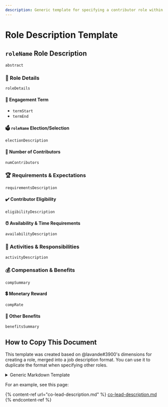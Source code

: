 ```yaml
---
description: Generic template for specifying a contributor role within an organization.
---
```


# Role Description Template

## `roleName` Role Description

`abstract`

### 🔎 Role Details

`roleDetails`

#### 📅 Engagement Term

* `termStart`
* `termEnd`

#### 🗳️ `roleName` Election/Selection

`electionDescription`

#### 👥 Number of Contributors

`numContributors`

### 🏆 Requirements & Expectations

`requirementsDescription`

#### ✔️ Contributor Eligibility

`eligibilityDescription`

#### ⏰ Availability & Time Requirements

`availabilityDescription`

### 💪 Activities & Responsibilities

`activityDescription`

### 💰 Compensation & Benefits

`compSummary`

#### 💲 Monetary Reward

`compRate`

#### 💼 Other Benefits

`benefitsSummary`

## How to Copy This Document

This template was created based on @lavande#3900's dimensions for creating a role, merged into a job description format. You can use it to duplicate the format when specifying other roles.

<details>

<summary>Generic Markdown Template</summary>

```markdown
# roleName Role Description

abstract

## 🔎 Role Details

roleDetails

### 📅 Engagement Term

- termStart
- termEnd

### 🗳️ roleName Election/Selection

electionDescription

### 👥 Number of Contributors

numContributors

## 🏆 Requirements & Expectations

requirementsDescription

### ✔️ Contributor Eligibility

eligibilityDescription

### ⏰ Availability & Time Requirements

availabilityDescription

## 💪 Activities & Responsibilities

activityDescription

## 💰 Compensation & Benefits

compSummary

### 💲 Monetary Reward

compRate

### 💼 Other Benefits

benefitsSummary
```

</details>

For an example, see this page:

{% content-ref url="co-lead-description.md" %}
[co-lead-description.md](co-lead-description.md)
{% endcontent-ref %}

###
